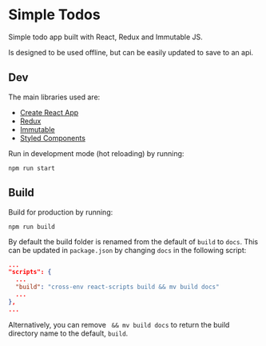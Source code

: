 # Simple Todos

Simple todo app built with React, Redux and Immutable JS.

Is designed to be used offline, but can be easily updated to save to an api.

## Dev

The main libraries used are:

- [Create React App](https://create-react-app.dev)
- [Redux](https://redux.js.org)
- [Immutable](https://immutable-js.github.io/immutable-js/)
- [Styled Components](https://styled-components.com)

Run in development mode (hot reloading) by running:

```
npm run start
```

## Build

Build for production by running:

```
npm run build
```

By default the build folder is renamed from the default of `build` to `docs`. This can be updated in `package.json` by changing `docs` in the following script:

```json
...
"scripts": {
  ...
  "build": "cross-env react-scripts build && mv build docs"
  ...
},
...
```

Alternatively, you can remove ` && mv build docs` to return the build directory name to the default, `build`.
